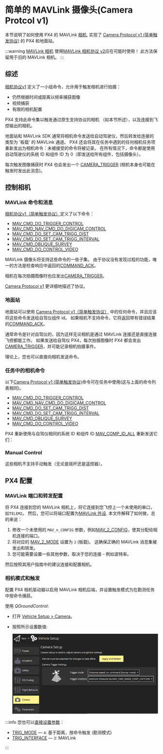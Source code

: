# 简单的 MAVLink 摄像头(Camera Protcol v1)

本节说明了如何使用 PX4 的 MAVLink [相机](../camera/index.md), 实现了 [Camera Protocol v1 (简单触发协议)](https://mavlink.io/en/services/camera_v1.html) 的 PX4 和地面站。

:::warning
[MAVLink 相机](../camera/mavlink_v2_camera.md) 使用[MAVLink 相机协议 v2](https://mavlink.io/en/services/camera.html)应在可能时使用！
此方法保留用于旧的 MAVLink 相机。
:::

## 综述

[相机协议v1](https://mavlink.io/zh/services/camera_v1.html) 定义了一小组命令，允许用于触发相机进行拍摄：

- 仍然根据时间或距离以频率捕获图像
- 视频捕获
- 有限的相机配置

PX4 支持此命令集以触发通过原生支持协议的相机 （如本节所述），以及连接到飞控输出的相机。

地面站和 MAVLink SDK 通常将相机命令发送给自动驾驶仪，然后转发给连接的类型为 '板载' 的 MAVLink 通道。
PX4 还会将其在任务中遇到的任何相机任务项重新发出为相机命令：未被接受的命令将被记录。
在所有情况下，命令都是使用自动驾驶仪的系统 ID 和组件 ID 为 0（即发送给所有组件，包括摄像头）。

每次触发图像捕获时 PX4 也会发出一个 [CAMERA_TRIGGER](https://mavlink.io/en/messages/common.html#CAMERA_TRIGGER) (相机本身也可能在触发时发出此消息)。

## 控制相机

### MAVLink 命令和消息

[相机协议v1（简单触发协议）](https://mavlink.io/en/services/camera_v1.html)定义了以下命令：

- [MAV_CMD_DO_TRIGGER_CONTROL](https://mavlink.io/en/messages/common.html#MAV_CMD_DO_TRIGGER_CONTROL)
- [MAV_CMD_NAV_CMD_DO_DIGICAM_CONTROL](https://mavlink.io/en/messages/common.html#MAV_CMD_NAV_CMD_DO_DIGICAM_CONTROL)
- [MAV_CMD_DO_SET_CAM_TRIGG_DIST](https://mavlink.io/en/messages/common.html#MAV_CMD_DO_SET_CAM_TRIGG_DIST)
- [MAV_CMD_DO_SET_CAM_TRIGG_INTERVAL](https://mavlink.io/en/messages/common.html#MAV_CMD_DO_SET_CAM_TRIGG_INTERVAL)
- [MAV_CMD_OBLIQUE_SURVEY](https://mavlink.io/en/messages/common.html#MAV_CMD_OBLIQUE_SURVEY)
- [MAV_CMD_DO_CONTROL_VIDEO](https://mavlink.io/en/messages/common.html#MAV_CMD_DO_CONTROL_VIDEO)

MAVLink 摄像头将支持这些命令的一些子集。
由于协议没有发现过程的功能，唯一的方法是检查响应中返回的[COMMAND_ACK](https://mavlink.io/en/messages/common.html#COMMAND_ACK)。

相机在每次拍摄图像时也应发出[CAMERA_TRIGGER](https://mavlink.io/en/messages/common.html#CAMERA_TRIGGER)。

[Camera Protocol v1](https://mavlink.io/zh/services/camera_v1.html) 更详细地描述了协议。

### 地面站

地面站可以使用 [Camera Protocol v1（简单触发协议）](https://mavlink.io/en/services/camera_v1.html) 中的任何命令，并且应该将这些命令发送给自驾仪组件 id。
如果相机不支持命令，它将返回带有错误结果的[COMMAND_ACK](https://mavlink.io/en/messages/common.html#COMMAND_ACK)。

通常命令是针对自驾仪的，因为这样无论相机是通过 MAVLink 连接还是直接连接飞控都能工作。
如果发送给自驾仪 PX4，每次拍摄图像时 PX4 都会发出[CAMERA_TRIGGER](https://mavlink.io/en/messages/common.html#CAMERA_TRIGGER)，并可能记录相机拍摄事件。

<!-- "May" because the camera feedback module is "supposed"  to log just camera capture from a capture pin connected to camera hotshoe, but currently logs all camera trigger events from the camera trigger driver https://github.com/PX4/PX4-Autopilot/pull/23103 -->

理论上，您也可以直接向相机发送命令。

### 任务中的相机命令

以下[Camera Protocol v1 (简单触发协议)](https://mavlink.io/en/services/camera_v1.html)命令可在任务中使用(这与上面的命令列表相同)。

- [MAV_CMD_DO_TRIGGER_CONTROL](https://mavlink.io/en/messages/common.html#MAV_CMD_DO_TRIGGER_CONTROL)
- [MAV_CMD_NAV_CMD_DO_DIGICAM_CONTROL](https://mavlink.io/en/messages/common.html#MAV_CMD_NAV_CMD_DO_DIGICAM_CONTROL)
- [MAV_CMD_DO_SET_CAM_TRIGG_DIST](https://mavlink.io/en/messages/common.html#MAV_CMD_DO_SET_CAM_TRIGG_DIST)
- [MAV_CMD_DO_SET_CAM_TRIGG_INTERVAL](https://mavlink.io/en/messages/common.html#MAV_CMD_DO_SET_CAM_TRIGG_INTERVAL)
- [MAV_CMD_OBLIQUE_SURVEY](https://mavlink.io/en/messages/common.html#MAV_CMD_OBLIQUE_SURVEY)
- [MAV_CMD_DO_CONTROL_VIDEO](https://mavlink.io/en/messages/common.html#MAV_CMD_DO_CONTROL_VIDEO)

PX4 重新使用与自驾仪相同的系统 ID 和组件 ID [MAV_COMP_ID_ALL](https://mavlink.io/en/messages/common.html#MAV_COMP_ID_ALL) 重新发送它们：

<!-- See camera_architecture.md topic for detail on how this is implemented -->

### Manual Control

这些相机不支持手动触发（无论是摇杆还是遥控器）。

## PX4 配置

<!-- set up the mode and triggering -->

### MAVLink 端口和转发配置

将 PX4 连接到您的 MAVLink 相机上，将它连接到您飞控上一个未使用的串口，如`TELEM2`。
然后，您可以将端口配置为[MAVLink 外设](../peripherals/mavlink_peripherals.md).
本文件解释了如何做，总的来说：

1. 修改一个未使用的 `MAV_n_CONFIG` 参数，例如[MAV_2_CONFIG](../advanced_config/parameter_reference.md#MAV_2_CONFIG)，使其分配给相机连接的端口。
2. 将对应的 [MAV_2_MODE](../advanced_config/parameter_reference.md#MAV_2_MODE) 设置为 `2` (板载)。
   这确保正确的 MAVLink 消息集被发出和转发。
3. 您可能需要设置一些其他参数，取决于您的连接 - 例如波特率。

然后按照其用户指南中的建议连接和配置相机。

<!-- Removed this because I am pretty sure forwarding happens automatically for this set. Keeping it simple.
1. Set [MAV_2_FORWARD](../advanced_config/parameter_reference.md#MAV_2_FORWARD) if you want to enable forwarding of MAVLink messages to other ports, such as the one that is connected to the ground station.
-->

### 相机模式和触发

配置 PX4 相机驱动器以启用 MAVLink 相机后端，并设置触发模式为在勘测任务中按命令捕获。

使用 _QGroundControl_:

- 打开 [Vehicle Setup > Camera](https://docs.qgroundcontrol.com/master/zh/qgc-user-guide/setup_view/camera.html#px4-camera-setup)。
- 按照所示设置数值:

  ![相机设置界面 - 触发模式和 MAVLink 接口](../../assets/camera/mavlink_camera_settings.png)

:::info
您也可以[直接设置参数](../advanced_config/parameters.md)：

- [TRIG_MODE](../advanced_config/parameter_reference.md#TRIG_MODE) — `4`: 基于距离，按命令触发 (勘测模式)
- [TRIG_INTERFACE](../advanced_config/parameter_reference.md#TRIG_INTERFACE) — `3`: MAVLink

:::
